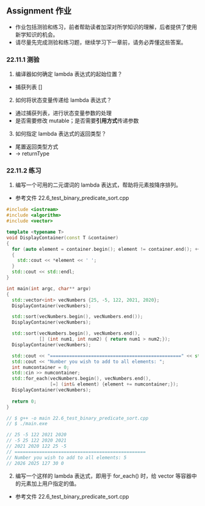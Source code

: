 ## Assignment 作业
- 作业包括测验和练习，前者帮助读者加深对所学知识的理解，后者提供了使用新学知识的机会。
- 请尽量先完成测验和练习题，继续学习下一章前，请务必弄懂这些答案。

### 22.11.1 测验
1. 编译器如何确定 lambda 表达式的起始位置？
- 捕获列表 []

2. 如何将状态变量传递给 lambda 表达式？
- 通过捕获列表，进行状态变量参数的处理
- 是否需要修改 mutable；是否需要**引用方式**传递参数

3. 如何指定 lambda 表达式的返回类型？
- 尾置返回类型方式
- -> returnType


### 22.11.2 练习
1. 编写一个可用的二元谓词的 lambda 表达式，帮助将元素按降序排列。
- 参考文件 22.6_test_binary_predicate_sort.cpp

```C++
#include <iostream>
#include <algorithm>
#include <vector>

template <typename T>
void DisplayContainer(const T &container)
{
  for (auto element = container.begin(); element != container.end(); ++element)
  {
    std::cout << *element << ' ';
  }
  std::cout << std::endl;
}

int main(int argc, char** argv)
{
  std::vector<int> vecNumbers {25, -5, 122, 2021, 2020};
  DisplayContainer(vecNumbers);

  std::sort(vecNumbers.begin(), vecNumbers.end());
  DisplayContainer(vecNumbers);

  std::sort(vecNumbers.begin(), vecNumbers.end(),
            [] (int num1, int num2) { return num1 > num2;});
  DisplayContainer(vecNumbers);            

  std::cout << "================================================" << std::endl;
  std::cout << "Number you wish to add to all elements: ";
  int numcontainer = 0;
  std::cin >> numcontainer;
  std::for_each(vecNumbers.begin(), vecNumbers.end(),
                [=] (int& element) {element += numcontainer;});
  DisplayContainer(vecNumbers);                
  
  return 0;
}

// $ g++ -o main 22.6_test_binary_predicate_sort.cpp 
// $ ./main.exe

// 25 -5 122 2021 2020 
// -5 25 122 2020 2021
// 2021 2020 122 25 -5
// ================================================
// Number you wish to add to all elements: 5
// 2026 2025 127 30 0 
```

2. 编写一个这样的 lambda 表达式，即用于 for_each() 时，给 vector 等容器中的元素加上用户指定的值。
- 参考文件 22.6_test_binary_predicate_sort.cpp
